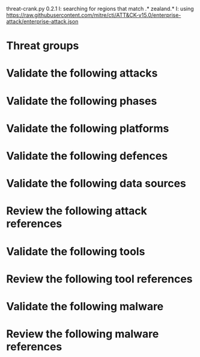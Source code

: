 threat-crank.py 0.2.1
I: searching for regions that match .* zealand.*
I: using https://raw.githubusercontent.com/mitre/cti/ATT&CK-v15.0/enterprise-attack/enterprise-attack.json
# Threat groups


# Validate the following attacks


# Validate the following phases


# Validate the following platforms


# Validate the following defences


# Validate the following data sources


# Review the following attack references


# Validate the following tools


# Review the following tool references


# Validate the following malware


# Review the following malware references


